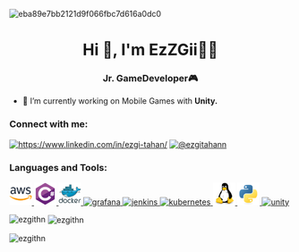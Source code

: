 ![eba89e7bb2121d9f066fbc7d616a0dc0](https://github.com/ezgithn/ezgithn/assets/108123991/e3651f5a-803e-4eee-9dc7-aa365961f870)








<h1 align="center">Hi 👋, I'm EzZGii🐾👾</h1>
<h3 align="center">Jr. GameDeveloper🎮</h3>


- 🔭 I’m currently working on Mobile Games with **Unity.**



<h3 align="left">Connect with me:</h3>
<p align="left">
<a href="https://linkedin.com/in/https://www.linkedin.com/in/ezgi-tahan/" target="blank"><img align="center" src="https://raw.githubusercontent.com/rahuldkjain/github-profile-readme-generator/master/src/images/icons/Social/linked-in-alt.svg" alt="https://www.linkedin.com/in/ezgi-tahan/" height="30" width="40" /></a>
<a href="https://medium.com/@ezgitahann" target="blank"><img align="center" src="https://raw.githubusercontent.com/rahuldkjain/github-profile-readme-generator/master/src/images/icons/Social/medium.svg" alt="@ezgitahann" height="30" width="40" /></a>
</p>



<h3 align="left">Languages and Tools:</h3>
<p align="left"> <a href="https://aws.amazon.com" target="_blank" rel="noreferrer"> <img src="https://raw.githubusercontent.com/devicons/devicon/master/icons/amazonwebservices/amazonwebservices-original-wordmark.svg" alt="aws" width="40" height="40"/> </a> <a href="https://www.w3schools.com/cs/" target="_blank" rel="noreferrer"> <img src="https://raw.githubusercontent.com/devicons/devicon/master/icons/csharp/csharp-original.svg" alt="csharp" width="40" height="40"/> </a> <a href="https://www.docker.com/" target="_blank" rel="noreferrer"> <img src="https://raw.githubusercontent.com/devicons/devicon/master/icons/docker/docker-original-wordmark.svg" alt="docker" width="40" height="40"/> </a> <a href="https://grafana.com" target="_blank" rel="noreferrer"> <img src="https://www.vectorlogo.zone/logos/grafana/grafana-icon.svg" alt="grafana" width="40" height="40"/> </a> <a href="https://www.jenkins.io" target="_blank" rel="noreferrer"> <img src="https://www.vectorlogo.zone/logos/jenkins/jenkins-icon.svg" alt="jenkins" width="40" height="40"/> </a> <a href="https://kubernetes.io" target="_blank" rel="noreferrer"> <img src="https://www.vectorlogo.zone/logos/kubernetes/kubernetes-icon.svg" alt="kubernetes" width="40" height="40"/> </a> <a href="https://www.linux.org/" target="_blank" rel="noreferrer"> <img src="https://raw.githubusercontent.com/devicons/devicon/master/icons/linux/linux-original.svg" alt="linux" width="40" height="40"/> </a> <a href="https://www.python.org" target="_blank" rel="noreferrer"> <img src="https://raw.githubusercontent.com/devicons/devicon/master/icons/python/python-original.svg" alt="python" width="40" height="40"/> </a> <a href="https://unity.com/" target="_blank" rel="noreferrer"> <img src="https://www.vectorlogo.zone/logos/unity3d/unity3d-icon.svg" alt="unity" width="40" height="40"/> </a> </p>

<p><img align="left" src="https://github-readme-stats.vercel.app/api/top-langs?username=ezgithn&show_icons=true&locale=en&layout=compact" alt="ezgithn" /></p>

<p>&nbsp;<img align="center" src="https://github-readme-stats.vercel.app/api?username=ezgithn&show_icons=true&locale=en" alt="ezgithn" /></p>

<p><img align="center" src="https://github-readme-streak-stats.herokuapp.com/?user=ezgithn&" alt="ezgithn" /></p>
